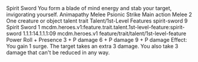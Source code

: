 <ability>
  <name>Spirit Sword</name>
  <flavor>You form a blade of mind energy and stab your target, invigorating yourself.</flavor>
  <keywords>
    <keyword>Animapathy</keyword>
    <keyword>Melee</keyword>
    <keyword>Psionic</keyword>
    <keyword>Strike</keyword>
  </keywords>
  <type>Main action</type>
  <distance>Melee 2</distance>
  <target>One creature or object</target>
  <metadata>
    <class>talent</class>
    <feature_type>trait</feature_type>
    <file_dpath>Talent/1st-Level Features</file_dpath>
    <item_id>spirit-sword</item_id>
    <item_index>9</item_index>
    <item_name>Spirit Sword</item_name>
    <level>1</level>
    <scc>mcdm.heroes.v1:feature.trait.talent.1st-level-feature:spirit-sword</scc>
    <scdc>1.1.1:14.1.1.1:09</scdc>
    <source>mcdm.heroes.v1</source>
    <type>feature/trait/talent/1st-level-feature</type>
  </metadata>
  <effects>
    <effect type="roll">
      <roll>Power Roll + Presence</roll>
      <t1>3 + P damage</t1>
      <t2>6 + P damage</t2>
      <t3>9 + P damage</t3>
    </effect>
    <effect type="mundane">Effect: You gain 1 surge.</effect>
    <effect type="mundane" name="Strained">The target takes an extra 3 damage. You also take 3 damage that can&apos;t be reduced in any way.</effect>
  </effects>
</ability>
